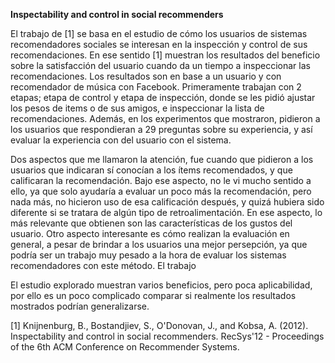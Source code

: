 **Inspectability and control in social recommenders**


El trabajo de [1] se basa en el estudio de cómo los usuarios de sistemas recomendadores sociales  se interesan en la inspección y control de sus recomendaciones. En ese sentido [1] muestran los resultados del beneficio sobre la satisfacción del usuario cuando da un tiempo a inspeccionar las recomendaciones. Los resultados son en base a un usuario y con recomendador de música con Facebook. Primeramente trabajan con 2 etapas; etapa de control y etapa de inspección, donde se les pidió ajustar los pesos de items o de sus amigos, e inspeccionar la lista de recomendaciones. Además, en los experimentos que mostraron, pidieron a los usuarios que respondieran a 29 preguntas sobre su experiencia, y así evaluar la experiencia con del usuario con el sistema.

Dos aspectos que me llamaron la atención, fue cuando que pidieron a los usuarios que indicaran sí conocían a los ítems recomendados, y que calificaran la recomendación. Bajo ese aspecto, no le vi mucho sentido a ello, ya que solo ayudaría a evaluar un poco más la recomendación, pero nada más, no hicieron uso de esa calificación después, y quizá  hubiera sido diferente si se tratara de algún tipo de retroalimentación. En ese aspecto, lo más relevante que obtienen son las características de los gustos del usuario. Otro aspecto interesante es cómo realizan la evaluación en general, a pesar de brindar a los usuarios una mejor persepción, ya que podría ser un trabajo muy pesado a la hora de evaluar los sistemas recomendadores con este método. El trabajo 

El estudio explorado muestran varios beneficios, pero poca aplicabilidad, por ello es un poco complicado comparar si realmente los resultados mostrados podrían generalizarse. 



[1] Knijnenburg, B., Bostandjiev, S., O'Donovan, J., and Kobsa, A. (2012). Inspectability and control in social recommenders. RecSys'12 - Proceedings of the 6th ACM Conference on Recommender Systems.
